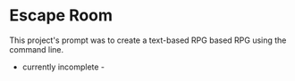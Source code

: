 Escape Room
====================

This project's prompt was to create a text-based RPG based RPG using the command line. 

 - currently incomplete - 